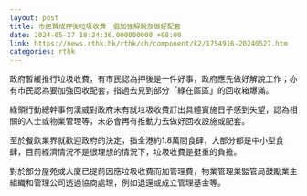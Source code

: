 ```yaml
---
layout: post
title: 市民贊成押後垃圾收費　倡加強解說及做好配套
date: 2024-05-27 18:24:36.000000000 +08:00
link: https://news.rthk.hk/rthk/ch/component/k2/1754916-20240527.htm
categories: rthk
---
```


政府暫緩推行垃圾收費，有市民認為押後是一件好事，政府應先做好解說工作；亦有市民認為要加強回收配套，指過去見到部分「綠在區區」的回收箱爆滿。  

綠領行動總幹事何漢威對政府未有就垃圾收費訂出具體實施日子感到失望，認為相關的人士或物業管理等，未必會再有推動力去做好回收設施或配套。  

至於餐飲業界就歡迎政府的決定，指全港約1.8萬間食肆，大部分都是中小型食肆，目前經濟情況不是很理想的情況下，垃圾收費是挺重的負擔。  

對於部分屋苑或大廈已提前因應垃圾收費而加管理費，物業管理業監管局鼓勵業主組織和管理公司透過協商處理，例如退還或成立管理基金等。
